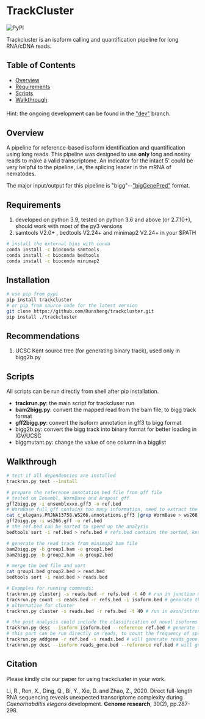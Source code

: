 # TrackCluster
![PyPI](https://img.shields.io/pypi/v/trackcluster?color=green)

Trackcluster is an isoform calling and quantification pipeline for long RNA/cDNA reads.

## Table of Contents

- [Overview](#overview)
- [Requirements](#requirements)
- [Scripts](#scripts)
- [Walkthrough](#walkthrough)

####
Hint: the ongoing development can be found in the ["dev"](https://github.com/Runsheng/trackcluster/tree/dev) branch.

## <a name="overview"></a>Overview
A pipeline for reference-based isoform identification and quantification using long reads. This pipeline was designed to use **only** long and nosisy reads to make a valid transcriptome. An indicator for the intact 5' could be very helpful to the pipeline, i.e, the splicing leader in the mRNA of nematodes. 

The major input/output for this pipeline is "bigg"--["bigGenePred"](https://github.com/Runsheng/trackcluster/blob/master/test/bigGenePred.as) format. 

## <a name="requirements"></a>Requirements

1. developed on python 3.9, tested on python 3.6 and above (or 2.7.10+), should work with most of the py3 versions
2. samtools V2.0+ , bedtools V2.24+  and minimap2 V2.24+ in your $PATH
```bash
# install the external bins with conda
conda install -c bioconda samtools
conda install -c bioconda bedtools
conda install -c bioconda minimap2
```

## Installation
```bash
# use pip from pypi
pip install trackcluster
# or pip from source code for the latest version
git clone https://github.com/Runsheng/trackcluster.git
pip install ./trackcluster
```

## Recommendations
1. UCSC Kent source tree (for generating binary track), used only in bigg2b.py

## Scripts
All scripts can be run directly from shell after pip installation.
- **trackrun.py**: the main script for trackcluser run
- **bam2bigg.py**: convert the mapped read from the bam file, to bigg track format
- **gff2bigg.py**: convert the isoform annotation in gff3 to bigg format 
- bigg2b.py: convert the bigg track into binary format for better loading in IGV/UCSC
- biggmutant.py: change the value of one column in a bigglist

## <a name="walkthrough"></a>Walkthrough
```bash
# test if all dependencies are installed
trackrun.py test --install

# prepare the reference annotation bed file from gff file
# tested on Ensembl, WormBase and Arapost gff
gff2bigg.py -i ensemblxxxx.gff3 -o ref.bed 
# WormBase full gff contains too many information, need to extract the lines from WormBase only
cat c_elegans.PRJNA13758.WS266.annotations.gff3 |grep WormBase > ws266.gff
gff2bigg.py -i ws266.gff -o ref.bed
# the ref.bed can be sorted to speed up the analysis
bedtools sort -i ref.bed > refs.bed # refs.bed contains the sorted, know transcripts from gff annotation

# generate the read track from minimap2 bam file
bam2bigg.py -b group1.bam -o group1.bed
bam2bigg.py -b group2.bam -o group2.bed

# merge the bed file and sort
cat group1.bed group2.bed > read.bed
bedtools sort -i read.bed > reads.bed

# Examples for running commands:
trackrun.py clusterj -s reads.bed -r refs.bed -t 40 # run in junction mode, will generate the isoform.bed
trackrun.py count -s reads.bed -r refs.bed -i isoform.bed # generate the csv file for isoform expression
# alternative for cluster
trackrun.py cluster -s reads.bed -r refs.bed -t 40 # run in exon/intron intersection mode， slower, will generate the isoform.bed

# the post analysis could include the classification of novel isoforms
trackrun.py desc --isoform isoform.bed --reference ref.bed # generate the description for each novel isoform
# this part can be run directly on reads, to count the frequency of splicing events in reads, like intron_retention
trackrun.py addgene -r ref.bed -s reads.bed # will generate reads_gene.bed
trackrun.py desc --isoform reads_gene.bed --reference ref.bed # will generated reads_desc.txt and reads_class12.txt 

```


## Citation
Please kindly cite our paper for using trackcluster in your work.

Li, R., Ren, X., Ding, Q., Bi, Y., Xie, D. and Zhao, Z., 2020. Direct full-length RNA sequencing reveals unexpected transcriptome complexity during *Caenorhabditis elegans* development. **Genome research**, 30(2), pp.287-298.